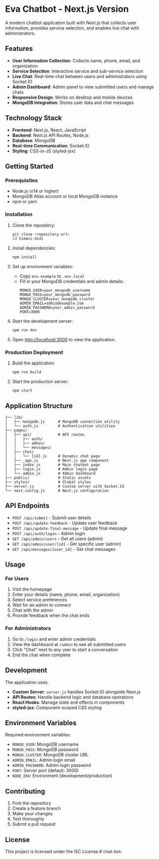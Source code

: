 # Eva Chatbot - Next.js Version

A modern chatbot application built with Next.js that collects user information, provides service selection, and enables live chat with administrators.

## Features

- **User Information Collection**: Collects name, phone, email, and organization
- **Service Selection**: Interactive service and sub-service selection
- **Live Chat**: Real-time chat between users and administrators using Socket.IO
- **Admin Dashboard**: Admin panel to view submitted users and manage chats
- **Responsive Design**: Works on desktop and mobile devices
- **MongoDB Integration**: Stores user data and chat messages

## Technology Stack

- **Frontend**: Next.js, React, JavaScript
- **Backend**: Next.js API Routes, Node.js
- **Database**: MongoDB
- **Real-time Communication**: Socket.IO
- **Styling**: CSS-in-JS (styled-jsx)

## Getting Started

### Prerequisites

- Node.js (v14 or higher)
- MongoDB Atlas account or local MongoDB instance
- npm or yarn

### Installation

1. Clone the repository:
   ```bash
   git clone <repository-url>
   cd himani-didi
   ```

2. Install dependencies:
   ```bash
   npm install
   ```

3. Set up environment variables:
   - Copy `env.example` to `.env.local`
   - Fill in your MongoDB credentials and admin details:
     ```
     MONGO_USER=your_mongodb_username
     MONGO_PASS=your_mongodb_password
     MONGO_CLUSTER=your_mongodb_cluster
     ADMIN_EMAIL=admin@example.com
     ADMIN_PASSWORD=your_admin_password
     PORT=3000
     ```

4. Start the development server:
   ```bash
   npm run dev
   ```

5. Open [http://localhost:3000](http://localhost:3000) to view the application.

### Production Deployment

1. Build the application:
   ```bash
   npm run build
   ```

2. Start the production server:
   ```bash
   npm start
   ```

## Application Structure

```
├── lib/
│   ├── mongodb.js      # MongoDB connection utility
│   └── auth.js         # Authentication utilities
├── pages/
│   ├── api/            # API routes
│   │   ├── auth/
│   │   ├── admin/
│   │   └── messages/
│   ├── chat/
│   │   └── [id].js     # Dynamic chat page
│   ├── _app.js         # Next.js app component
│   ├── index.js        # Main chatbot page
│   ├── login.js        # Admin login page
│   └── admin.js        # Admin dashboard
├── public/             # Static assets
├── styles/             # Global styles
├── server.js           # Custom server with Socket.IO
└── next.config.js      # Next.js configuration
```

## API Endpoints

- `POST /api/submit` - Submit user details
- `POST /api/update-feedback` - Update user feedback
- `POST /api/update-final-message` - Update final message
- `POST /api/auth/login` - Admin login
- `GET /api/admin/users` - Get all users (admin)
- `GET /api/admin/user/[id]` - Get specific user (admin)
- `GET /api/messages/[user_id]` - Get chat messages

## Usage

### For Users
1. Visit the homepage
2. Enter your details (name, phone, email, organization)
3. Select service preferences
4. Wait for an admin to connect
5. Chat with the admin
6. Provide feedback when the chat ends

### For Administrators
1. Go to `/login` and enter admin credentials
2. View the dashboard at `/admin` to see all submitted users
3. Click "Chat" next to any user to start a conversation
4. End the chat when complete

## Development

The application uses:
- **Custom Server**: `server.js` handles Socket.IO alongside Next.js
- **API Routes**: Handle backend logic and database operations
- **React Hooks**: Manage state and effects in components
- **styled-jsx**: Component-scoped CSS styling

## Environment Variables

Required environment variables:

- `MONGO_USER`: MongoDB username
- `MONGO_PASS`: MongoDB password  
- `MONGO_CLUSTER`: MongoDB cluster URL
- `ADMIN_EMAIL`: Admin login email
- `ADMIN_PASSWORD`: Admin login password
- `PORT`: Server port (default: 3000)
- `NODE_ENV`: Environment (development/production)

## Contributing

1. Fork the repository
2. Create a feature branch
3. Make your changes
4. Test thoroughly
5. Submit a pull request

## License

This project is licensed under the ISC License.# chat-bot-
